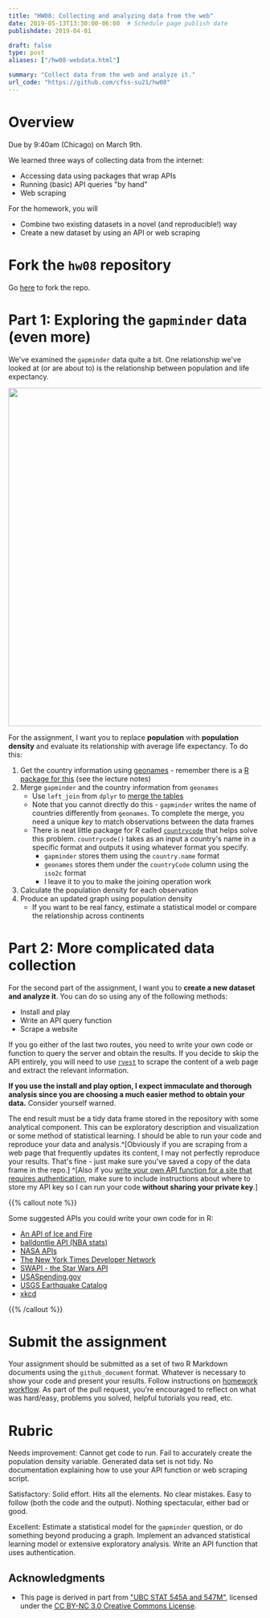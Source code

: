 ```yaml
---
title: "HW08: Collecting and analyzing data from the web"
date: 2019-05-13T13:30:00-06:00  # Schedule page publish date
publishdate: 2019-04-01

draft: false
type: post
aliases: ["/hw08-webdata.html"]

summary: "Collect data from the web and analyze it."
url_code: "https://github.com/cfss-su21/hw08"
---
```




# Overview

Due by 9:40am (Chicago) on March 9th.

We learned three ways of collecting data from the internet:

* Accessing data using packages that wrap APIs
* Running (basic) API queries "by hand"
* Web scraping

For the homework, you will

* Combine two existing datasets in a novel (and reproducible!) way
* Create a new dataset by using an API or web scraping

# Fork the `hw08` repository

Go [here](https://github.com/cfss-su21/hw08) to fork the repo.

# Part 1: Exploring the `gapminder` data (even more)

We've examined the `gapminder` data quite a bit. One relationship we've looked at (or are about to) is the relationship between population and life expectancy.

<img src="{{< blogdown/postref >}}index_files/figure-html/unnamed-chunk-1-1.png" width="672" />

For the assignment, I want you to replace **population** with **population density** and evaluate its relationship with average life expectancy. To do this:

1. Get the country information using [geonames](http://www.geonames.org/) - remember there is a [R package for this](https://cran.r-project.org/web/packages/geonames/index.html) (see the lecture notes)
1. Merge `gapminder` and the country information from `geonames`
    * Use `left_join` from `dplyr` to [merge the tables](http://r4ds.had.co.nz/relational-data.html)
    * Note that you cannot directly do this - `gapminder` writes the name of countries differently from `geonames`. To complete the merge, you need a unique *key* to match observations between the data frames
    * There is neat little package for R called [`countrycode`](https://github.com/vincentarelbundock/countrycode) that helps solve this problem. `countrycode()` takes as an input a country's name in a specific format and outputs it using whatever format you specify.
        * `gapminder` stores them using the `country.name` format
        * `geonames` stores them under the `countryCode` column using the `iso2c` format
        * I leave it to you to make the joining operation work
1. Calculate the population density for each observation
1. Produce an updated graph using population density
    * If you want to be real fancy, estimate a statistical model or compare the relationship across continents

# Part 2: More complicated data collection

For the second part of the assignment, I want you to **create a new dataset and analyze it**. You can do so using any of the following methods:

* Install and play
* Write an API query function
* Scrape a website

If you go either of the last two routes, you need to write your own code or function to query the server and obtain the results. If you decide to skip the API entirely, you will need to use [`rvest`](https://github.com/hadley/rvest) to scrape the content of a web page and extract the relevant information.

**If you use the install and play option, I expect immaculate and thorough analysis since you are choosing a much easier method to obtain your data.** Consider yourself warned.

The end result must be a tidy data frame stored in the repository with some analytical component. This can be exploratory description and visualization or some method of statistical learning. I should be able to run your code and reproduce your data and analysis.^[Obviously if you are scraping from a web page that frequently updates its content, I may not perfectly reproduce your results. That's fine - just make sure you've saved a copy of the data frame in the repo.] ^[Also if you [write your own API function for a site that requires authentication](https://cran.r-project.org/web/packages/httr/vignettes/api-packages.html#authentication), make sure to include instructions about where to store my API key so I can run your code **without sharing your private key**.]

{{% callout note %}}

Some suggested APIs you could write your own code for in R:

* [An API of Ice and Fire](https://anapioficeandfire.com/)
* [balldontlie API (NBA stats)](http://www.balldontlie.io/#introduction)
* [NASA APIs](https://api.nasa.gov/index.html)
* [The New York Times Developer Network](https://developer.nytimes.com/)
* [SWAPI - the Star Wars API](https://swapi.dev/)
* [USASpending.gov](https://api.usaspending.gov/)
* [USGS Earthquake Catalog](https://earthquake.usgs.gov/fdsnws/event/1/)
* [xkcd](https://xkcd.com/json.html)

{{% /callout %}}

# Submit the assignment

Your assignment should be submitted as a set of two R Markdown documents using the `github_document` format. Whatever is necessary to show your code and present your results. Follow instructions on [homework workflow](/faq/homework-guidelines/#homework-workflow). As part of the pull request, you're encouraged to reflect on what was hard/easy, problems you solved, helpful tutorials you read, etc.

# Rubric

Needs improvement: Cannot get code to run. Fail to accurately create the population density variable. Generated data set is not tidy. No documentation explaining how to use your API function or web scraping script.

Satisfactory: Solid effort. Hits all the elements. No clear mistakes. Easy to follow (both the code and the output). Nothing spectacular, either bad or good.

Excellent: Estimate a statistical model for the `gapminder` question, or do something beyond producing a graph. Implement an advanced statistical learning model or extensive exploratory analysis. Write an API function that uses authentication.

## Acknowledgments


* This page is derived in part from ["UBC STAT 545A and 547M"](http://stat545.com), licensed under the [CC BY-NC 3.0 Creative Commons License](https://creativecommons.org/licenses/by-nc/3.0/).
